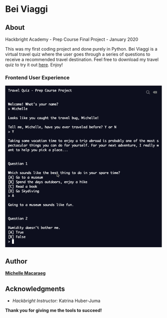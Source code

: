 # Bei Viaggi

## About
Hackbright Academy - Prep Course Final Project - January 2020 

This was my first coding project and done purely in Python. Bei Viaggi is a virtual travel quiz where the user goes through a series of questions to receive a recommended travel destination. Feel free to download my travel quiz to try it out [here](https://Prep-Course-Final-Project.macaraegm.repl.run). Enjoy!

### Frontend User Experience
![](images/UX.png)

## Author 
**[Michelle Macaraeg](https://www.linkedin.com/in/macaraegm/)**

## Acknowledgments
* *Hackbright Instructor:* Katrina Huber-Juma

**Thank you for giving me the tools to succeed!**